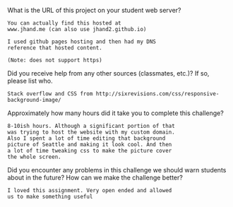 What is the URL of this project on your student web
server?

	You can actually find this hosted at 
	www.jhand.me (can also use jhand2.github.io)

	I used github pages hosting and then had my DNS
	reference that hosted content.

	(Note: does not support https)

Did you receive help from any other sources (classmates, etc.)? If so, please list who.

	Stack overflow and CSS from http://sixrevisions.com/css/responsive-background-image/

Approximately how many hours did it take you to complete this challenge?

	8-10ish hours. Although a significant portion of that
	was trying to host the website with my custom domain.
	Also I spent a lot of time editing that background
	picture of Seattle and making it look cool. And then
	a lot of time tweaking css to make the picture cover
	the whole screen.

Did you encounter any problems in this challenge we
should warn students about in the future?
How can we make the challenge better?

	I loved this assignment. Very open ended and allowed 
	us to make something useful